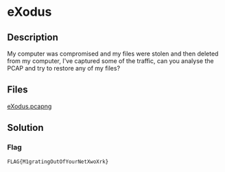 # eXodus

## Description

My computer was compromised and my files were stolen and then deleted from my computer, I've captured some of the traffic, can you analyse the PCAP and try to restore any of my files?

## Files

[eXodus.pcapng](./eXodus.pcapng)

## Solution

### Flag

```text
FLAG{M1gratingOutOfYourNetXwoXrk}
```

